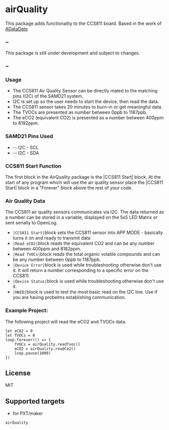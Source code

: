 # airQuality

This package adds functionality to the CCS811 board. Based in the work of [ADataDate](https://github.com/ADataDate/pxt-airQuality)


### ~

This package is still under development and subject to changes. 

### ~


### Usage 

* The CCS811 Air Quality Sensor can be directly mated to the matching pins (I2C) of the SAMD21 system. 
* I2C is set up so the user needs to start the device, then read the data. 
* The CCS811 sensor takes 20 minutes to burn-in or get meaningful data.
* The TVOCs are presented as number between 0ppb to 1187ppb. 
* The eCO2 (equivalent CO2) is presented as a number between 400ppm to 8192ppm. 


### SAMD21 Pins Used 

*  --  I2C - SCL
*  --  I2C - SDA 

### CCS811 Start Function 

The first block in the AirQuality package is the |CCS811 Start| block. At the start of any program which will use the air quality sensor place the |CCS811 Start| block in a 
"Forever" block above the rest of your code.

### Air Quality Data
 
The CCS811 air quality sensors communicates via I2C. The data returned as a number can be stored in a variable, displayed on the 5x5 LED Matrix or sent serially to OpenLog. 
* ``|CCS811 Start|``block sets the CCS811 sensor into APP MODE - basically turns it on and ready to transmit data
* ``|Read eCO2|``block reads the equivalent CO2 and can be any number between 400ppm and 8182ppm. 
* ``|Read TVOCs|``block reads the total organic volatile compounds and can be any number between 0ppb to 1187ppb. 
* ``|Device Error|``block is used while troubleshooting otherwise don't use it. It will return a number corresponding to a specific error on the CCS811.
* ``|Device Status|``block is used while troubleshooting otherwise don't use it. 
* ``|HWID|``block is used to test the most basic read on the I2C line. Use if you are having probelms establishing communication. 

### Example Project:
The following project will read the eCO2 and TVOCs data. 

```blocks
let eCO2 = 0
let TVOCs = 0
loop.forever(() => {
    TVOCs = airQuality.readTvoc()
    eCO2 = airQuality.readCo2()
    loop.pause(1000)
})
```


## License

MIT

## Supported targets

* for PXT/maker

```package
airQuality
```
